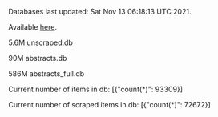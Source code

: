 Databases last updated: Sat Nov 13 06:18:13 UTC 2021. 

Available [here](https://github.com/cbeauhilton/ash-db/releases).

5.6M	unscraped.db

90M	abstracts.db

586M	abstracts_full.db

Current number of items in db:
[{"count(*)": 93309}]

Current number of scraped items in db:
[{"count(*)": 72672}]
